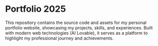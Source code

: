 # Portfolio 2025

This repository contains the source code and assets for my personal portfolio website, showcasing my projects, skills, and experiences. Built with modern web technologies (AI Lovable), it serves as a platform to highlight my professional journey and achievements.
